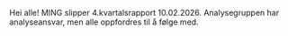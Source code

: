 Hei alle! MING slipper 4.kvartalsrapport 10.02.2026. Analysegruppen har analyseansvar, men alle oppfordres til å følge med.
